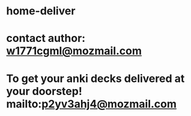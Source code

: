 # home-deliver
# contact author: w1771cgml@mozmail.com
# To get your anki decks delivered at your doorstep! mailto:p2yv3ahj4@mozmail.com 
